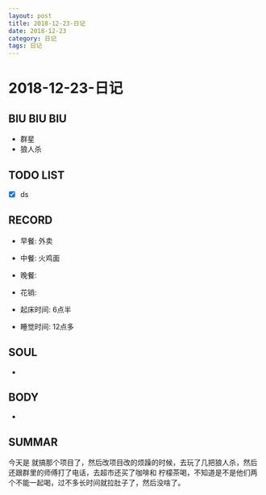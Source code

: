 ```yaml
---
layout: post
title: 2018-12-23-日记
date: 2018-12-23
category: 日记
tags: 日记
---
```

# 2018-12-23-日记
## BIU BIU BIU
- 群星
- 狼人杀
 
## TODO LIST
- [x] ds
 
## RECORD
- 早餐:  外卖
- 中餐:  火鸡面
- 晚餐:  
 
- 花销:  
 
- 起床时间:  6点半
- 睡觉时间:  12点多
 
## SOUL
- 
 
## BODY
- 
 
## SUMMAR
 今天是 就搞那个项目了，然后改项目改的烦躁的时候，去玩了几把狼人杀，然后还跟群里的师傅打了电话，去超市还买了咖啡和 柠檬茶喝，不知道是不是他们两个不能一起喝，过不多长时间就拉肚子了，然后没啥了。

 
